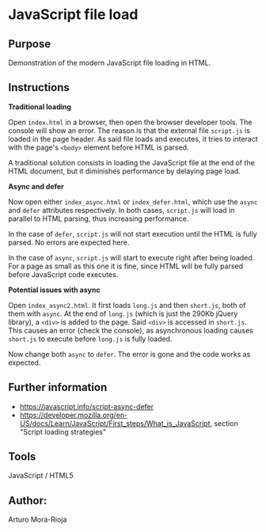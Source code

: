 # JavaScript file load

## Purpose
Demonstration of the modern JavaScript file loading in HTML.

## Instructions
**Traditional loading**

Open `index.html` in a browser, then open the browser developer tools. The console will show an error. The reason is that the external file `script.js` is loaded in the page header. As said file loads and executes, it tries to interact with the page's `<body>` element before HTML is parsed.

A traditional solution consists in loading the JavaScript file at the end of the HTML document, but it diminishes performance by delaying page load.

**Async and defer**

Now open either `index_async.html` or `index_defer.html`, which use the `async` and `defer` attributes respectively. In both cases, `script.js` will load in parallel to HTML parsing, thus increasing performance.

In the case of `defer`, `script.js` will not start execution until the HTML is fully parsed. No errors are expected here.

In the case of `async`, `script.js` will start to execute right after being loaded. For a page as small as this one it is fine, since HTML will be fully parsed before JavaScript code executes.

**Potential issues with async**

Open `index_async2.html`. It first loads `long.js` and then `short.js`, both of them with `async`. At the end of `long.js` (which is just the 290Kb jQuery library), a `<div>` is added to the page. Said `<div>` is accessed in `short.js`. This causes an error (check the console), as asynchronous loading causes `short.js` to execute before `long.js` is fully loaded.

Now change both `async` to `defer`. The error is gone and the code works as expected.

## Further information
- https://javascript.info/script-async-defer
- https://developer.mozilla.org/en-US/docs/Learn/JavaScript/First_steps/What_is_JavaScript, section "Script loading strategies"

## Tools
JavaScript / HTML5

## Author:
Arturo Mora-Rioja